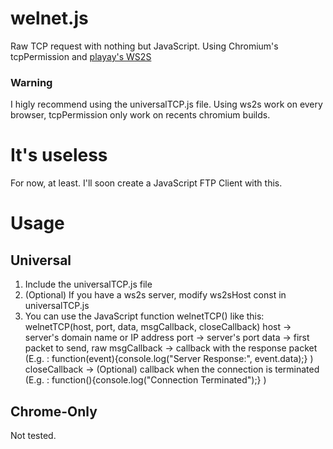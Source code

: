 # welnet.js

Raw TCP request with nothing but JavaScript.
Using Chromium's tcpPermission and [playay's WS2S](https://github.com/playay/ws2s)

### Warning

I higly recommend using the universalTCP.js file. Using ws2s work on every browser, tcpPermission only work on recents chromium builds.

# It's useless

For now, at least.
I'll soon create a JavaScript FTP Client with this.

# Usage
## Universal

1) Include the universalTCP.js file
2) (Optional) If you have a ws2s server, modify ws2sHost const in universalTCP.js
3) You can use the JavaScript function welnetTCP() like this:
welnetTCP(host, port, data, msgCallback, closeCallback)
host -> server's domain name or IP address
port -> server's port
data -> first packet to send, raw
msgCallback -> callback with the response packet (E.g. : function(event){console.log("Server Response:", event.data);} )
closeCallback -> (Optional) callback when the connection is terminated (E.g. : function(){console.log("Connection Terminated");} )

## Chrome-Only

Not tested.
